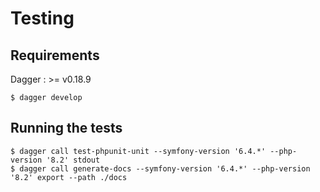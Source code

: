 # Testing

## Requirements

Dagger : >= v0.18.9

```shell
$ dagger develop
```

## Running the tests

```shell
$ dagger call test-phpunit-unit --symfony-version '6.4.*' --php-version '8.2' stdout
$ dagger call generate-docs --symfony-version '6.4.*' --php-version '8.2' export --path ./docs
```
